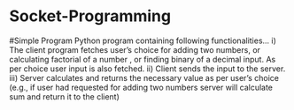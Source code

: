 # Socket-Programming
#Simple Program
Python program containing following functionalities...
i) The client program fetches user’s choice for adding two numbers, or
calculating factorial of a number , or finding binary of a decimal input. As per
choice user input is also fetched.
ii) Client sends the input to the server.
iii) Server calculates and returns the necessary value as per user’s choice (e.g., if
user had requested for adding two numbers server will calculate sum and
return it to the client)
